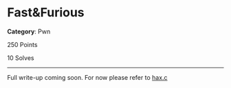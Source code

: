# Fast&Furious
**Category**: Pwn

250 Points

10 Solves

---

Full write-up coming soon. For now please refer to [hax.c](hax.c)

